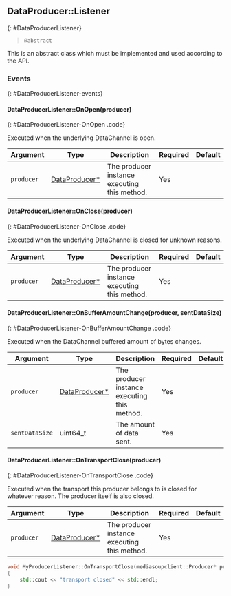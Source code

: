 ## DataProducer::Listener
{: #DataProducerListener}


<section markdown="1">

> `@abstract`

This is an abstract class which must be implemented and used according to the API.

</section>


### Events
{: #DataProducerListener-events}

<section markdown="1">

#### DataProducerListener::OnOpen(producer)
{: #DataProducerListener-OnOpen .code}

Executed when the underlying DataChannel is open.

<div markdown="1" class="table-wrapper L3">

Argument        | Type    | Description | Required | Default 
--------------- | ------- | ----------- | -------- | ----------
`producer`  | [DataProducer\*](#DataProducer)  | The producer instance executing this method. | Yes |

</div>

#### DataProducerListener::OnClose(producer)
{: #DataProducerListener-OnClose .code}

Executed when the underlying DataChannel is closed for unknown reasons.

<div markdown="1" class="table-wrapper L3">

Argument        | Type    | Description | Required | Default 
--------------- | ------- | ----------- | -------- | ----------
`producer`  | [DataProducer\*](#DataProducer)  | The producer instance executing this method. | Yes |

</div>

#### DataProducerListener::OnBufferAmountChange(producer, sentDataSize)
{: #DataProducerListener-OnBufferAmountChange .code}

Executed when the DataChannel buffered amount of bytes changes.

<div markdown="1" class="table-wrapper L3">

Argument        | Type    | Description | Required | Default 
--------------- | ------- | ----------- | -------- | ----------
`producer`  | [DataProducer\*](#DataProducer)  | The producer instance executing this method. | Yes |
`sentDataSize`  | uint64_t  | The amount of data sent. | Yes |

</div>

#### DataProducerListener::OnTransportClose(producer)
{: #DataProducerListener-OnTransportClose .code}

Executed when the transport this producer belongs to is closed for whatever reason. The producer itself is also closed.

<div markdown="1" class="table-wrapper L3">

Argument        | Type    | Description | Required | Default 
--------------- | ------- | ----------- | -------- | ----------
`producer`  | [DataProducer\*](#DataProducer)  | The producer instance executing this method. | Yes |

</div>

```c++
void MyProducerListener::OnTransportClose(mediasoupclient::Producer* producer)
{
	std::cout << "transport closed" << std::endl;
}
```

</section>
